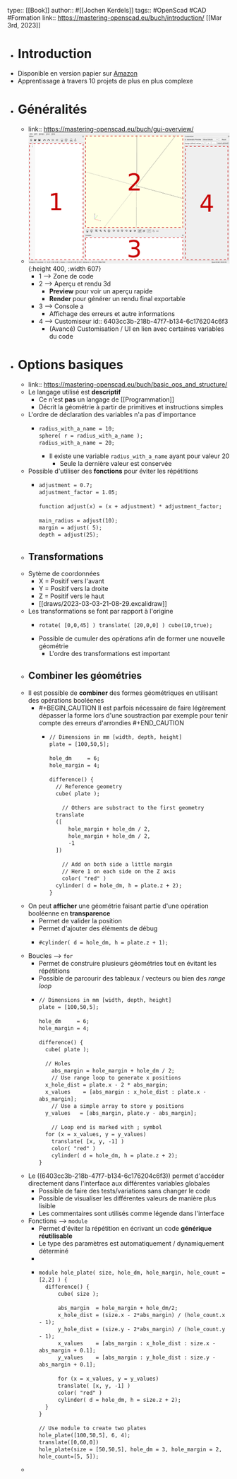 type:: [[Book]]
author:: #[[Jochen Kerdels]]
tags:: #OpenScad #CAD #Formation 
link:: https://mastering-openscad.eu/buch/introduction/
[[Mar 3rd, 2023]]

- # Introduction
- Disponible en version papier sur [Amazon](https://www.amazon.com/dp/3753458589)
- Apprentissage à travers 10 projets de plus en plus complexe
- # Généralités
	- link:: https://mastering-openscad.eu/buch/gui-overview/
	- ![overviewOpenscad.png](../assets/overviewOpenscad_1677872956181_0.png){:height 400, :width 607}
		- 1 --> Zone de code
		- 2 --> Aperçu et rendu 3d
			- **Preview** pour voir un aperçu rapide
			- **Render** pour générer un rendu final exportable
		- 3 --> Console a
			- Affichage des erreurs et autre informations
		- 4 --> Customiseur
		  id:: 6403cc3b-218b-47f7-b134-6c176204c6f3
			- (Avancé) Customisation / UI en lien avec certaines variables du code
- # Options basiques
	- link:: https://mastering-openscad.eu/buch/basic_ops_and_structure/
	- Le langage utilisé est **descriptif**
		- Ce n'est **pas** un langage de [[Programmation]]
		- Décrit la géométrie à partir de primitives et instructions simples
	- L'ordre de déclaration des variables n'a pas d'importance
		- ```openscad
		  radius_with_a_name = 10;
		  sphere( r = radius_with_a_name );
		  radius_with_a_name = 20;
		  ```
			- Il existe une variable `radius_with_a_name` ayant pour valeur 20
				- Seule la dernière valeur est conservée
	- Possible d'utiliser des **fonctions** pour éviter les répétitions
		- ```openscad
		  adjustment = 0.7;
		  adjustment_factor = 1.05;
		  
		  function adjust(x) = (x + adjustment) * adjustment_factor;
		  
		  main_radius = adjust(10);
		  margin = adjust( 5);
		  depth = adjust(25);
		  ```
	- ## Transformations
	- Sytème de coordonnées
		- X = Positif vers l'avant
		- Y = Positif vers la droite
		- Z = Positif vers le haut
		- [[draws/2023-03-03-21-08-29.excalidraw]]
	- Les transformations se font par rapport à l'origine
		- ```openscad
		  rotate( [0,0,45] ) translate( [20,0,0] ) cube(10,true);
		  ```
		- Possible de cumuler des opérations afin de former une nouvelle géométrie
			- L'ordre des transformations est important
	- ## Combiner les géométries
	- Il est possible de **combiner** des formes géométriques en utilisant des opérations booléenes
		- #+BEGIN_CAUTION
		  Il est parfois nécessaire de faire légèrement dépasser la forme lors d'une soustraction par exemple pour tenir compte des erreurs d'arrondies
		  #+END_CAUTION
			- ```openscad
			  // Dimensions in mm [width, depth, height]
			  plate = [100,50,5];
			  
			  hole_dm     = 6;
			  hole_margin = 4;
			  
			  difference() {
			  	// Reference geometry
			  	cube( plate );
			      
			      // Others are substract to the first geometry
			  	translate
			  	([
			  		hole_margin + hole_dm / 2,
			  		hole_margin + hole_dm / 2,
			  		-1
			  	])
			  	
			      // Add on both side a little margin 
			      // Here 1 on each side on the Z axis
			      color( "red" )
			  	cylinder( d = hole_dm, h = plate.z + 2);
			  }
			  ```
	- On peut **afficher** une géométrie faisant partie d'une opération booléenne en **transparence**
		- Permet de valider la position
		- Permet d'ajouter des éléments de débug
		- ```openscad
		  #cylinder( d = hole_dm, h = plate.z + 1);
		  ```
	- Boucles --> `for`
		- Permet de construire plusieurs géométries tout en évitant les répétitions
		- Possible de parcourir des tableaux / vecteurs ou bien des *range loop*
		- ```openscad
		  // Dimensions in mm [width, depth, height]
		  plate = [100,50,5];
		  
		  hole_dm     = 6;
		  hole_margin = 4;
		  
		  difference() {
		  	cube( plate );
		  
		  	// Holes
		      abs_margin = hole_margin + hole_dm / 2;
		      // Use range loop to generate x positions
		  	x_hole_dist = plate.x - 2 * abs_margin;
		  	x_values    = [abs_margin : x_hole_dist : plate.x - abs_margin];
		      // Use a simple array to store y positions
		  	y_values   = [abs_margin, plate.y - abs_margin];
		  	
		      // Loop end is marked with ; symbol
		  	for (x = x_values, y = y_values)
		      translate( [x, y, -1] )
		      color( "red" )
		      cylinder( d = hole_dm, h = plate.z + 2);
		  }
		  ```
	- Le ((6403cc3b-218b-47f7-b134-6c176204c6f3)) permet d'accéder directement dans l'interface aux différentes variables globales
		- Possible de faire des tests/variations sans changer le code
		- Possible de visualiser les différentes valeurs de manière plus lisible
		- Les commentaires sont utilisés comme légende dans l'interface
	- Fonctions --> `module`
		- Permet d'éviter la répétition en écrivant un code **générique réutilisable**
		- Le type des paramètres est automatiquement / dynamiquement déterminé
		-
		- ```openscad
		  module hole_plate( size, hole_dm, hole_margin, hole_count = [2,2] ) {
		  	difference() {
		  		cube( size );
		  
		  		abs_margin  = hole_margin + hole_dm/2;
		  		x_hole_dist = (size.x - 2*abs_margin) / (hole_count.x - 1);
		  		y_hole_dist = (size.y - 2*abs_margin) / (hole_count.y - 1);
		  		x_values    = [abs_margin : x_hole_dist : size.x - abs_margin + 0.1];
		  		y_values    = [abs_margin : y_hole_dist : size.y - abs_margin + 0.1];
		  
		  		for (x = x_values, y = y_values)
		  	    translate( [x, y, -1] )
		  	    color( "red" )
		  	    cylinder( d = hole_dm, h = size.z + 2);
		  	}
		  }
		  
		  // Use module to create two plates
		  hole_plate([100,50,5], 6, 4);
		  translate([0,60,0])
		  hole_plate(size = [50,50,5], hole_dm = 3, hole_margin = 2, hole_count=[5, 5]);
		  ```
	-